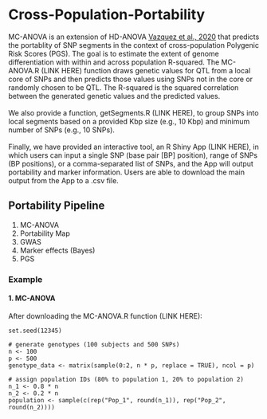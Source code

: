 # Cross-Population-Portability

MC-ANOVA is an extension of HD-ANOVA [Vazquez et al., 2020](https://pubmed.ncbi.nlm.nih.gov/33315963/) that predicts the portablity of SNP segments in the context of cross-population Polygenic Risk Scores (PGS). The goal is to estimate the extent of genome differentiation with within and across population R-squared. The MC-ANOVA.R (LINK HERE) function draws genetic values for QTL from a local core of SNPs and then predicts those values using SNPs not in the core or randomly chosen to be QTL. The R-squared is the squared correlation between the generated genetic values and the predicted values.
\
\
We also provide a function, getSegments.R (LINK HERE), to group SNPs into local segments based on a provided Kbp size (e.g., 10 Kbp) and minimum number of SNPs (e.g., 10 SNPs).
\
\
Finally, we have provided an interactive tool, an R Shiny App (LINK HERE), in which users can input a single SNP (base pair [BP] position), range of SNPs (BP positions), or a comma-separated list of SNPs, and the App will output portability and marker information. Users are able to download the main output from the App to a .csv file.

## Portability Pipeline

1. MC-ANOVA
2. Portability Map
3. GWAS
4. Marker effects (Bayes)
5. PGS

### Example

#### 1. MC-ANOVA
After downloading the MC-ANOVA.R function (LINK HERE):

```
set.seed(12345)

# generate genotypes (100 subjects and 500 SNPs)
n <- 100
p <- 500
genotype_data <- matrix(sample(0:2, n * p, replace = TRUE), ncol = p)

# assign population IDs (80% to population 1, 20% to population 2)
n_1 <- 0.8 * n
n_2 <- 0.2 * n
population <- sample(c(rep("Pop_1", round(n_1)), rep("Pop_2", round(n_2))))


```
